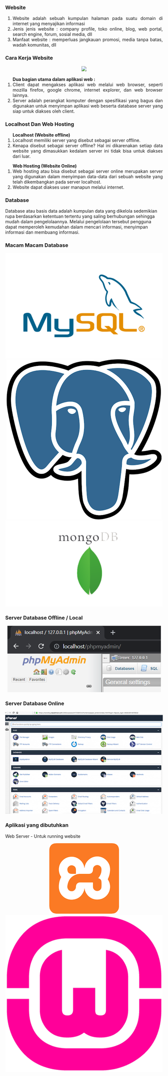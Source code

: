 ### Website
<ol align="justify">
<li>Website adalah sebuah kumpulan halaman pada suatu domain di internet yang menyajikan informasi</li>
<li>Jenis jenis website : company profile, toko online, blog, web portal, search engine, forum, sosial media, dll</li>
<li>Manfaat website : memperluas jangkauan promosi, media tanpa batas, wadah komunitas, dll</li>
</ol>

### Cara Kerja Website
<p align="center"><img src="https://github.com/yenysyafitry/MateriBelajarEduwork/issues/1#issue-1066117518"></p>


<ol align="justify"><b>Dua bagian utama dalam aplikasi web :</b>
<li>Client dapat mengakses aplikasi web melalui web browser, seperti mozilla firefox, google chrome, internet explorer, dan web browser lainnya.</li>
<li>Server adalah perangkat komputer dengan spesifikasi yang bagus dan digunakan untuk menyimpan aplikasi web beserta database server yang siap untuk diakses oleh client.
</li></ol>

### Localhost Dan Web Hosting
<ol align="justify"><b>Localhost (Website offline)</b>
  <li>Localhost memiliki server yang disebut sebagai server offline. </li>
<li>Kenapa disebut sebagai server offline? Hal ini dikarenakan setiap data website yang dimasukkan kedalam server ini tidak bisa untuk diakses dari luar. </li></ol>
<ol align="justify"><b>Web Hosting (Website Online)</b>
<li>Web hosting atau bisa disebut sebagai server online merupakan server yang digunakan dalam menyimpan data-data dari sebuah website yang telah dikembangkan pada server localhost.</li>
<li>Website dapat diakses user manapun melalui internet.</li></ol>

### Database
Database atau basis data adalah kumpulan data yang dikelola sedemikian rupa berdasarkan ketentuan tertentu yang saling berhubungan sehingga mudah dalam pengelolaannya. Melalui pengelolaan tersebut pengguna dapat memperoleh kemudahan dalam mencari informasi, menyimpan informasi dan membuang informasi.</br>

### Macam Macam Database

<p align="center"><img src="https://github.com/yenysyafitry/MateriBelajarEduwork/blob/main/2.png">
  <img src="https://github.com/yenysyafitry/MateriBelajarEduwork/blob/main/3.png">
  <img src="https://github.com/yenysyafitry/MateriBelajarEduwork/blob/main/4.png">
</p>

### Server Database Offline / Local
<p align="center"><img src="https://github.com/yenysyafitry/MateriBelajarEduwork/blob/main/5.png"></p>

### Server Database Online
<p align="center"><img src="https://github.com/yenysyafitry/MateriBelajarEduwork/blob/main/6.png"></p>

### Aplikasi yang dibutuhkan
Web Server - Untuk running website	
<p align="center"><img src="https://github.com/yenysyafitry/MateriBelajarEduwork/blob/main/7.png">
  <img src="https://github.com/yenysyafitry/MateriBelajarEduwork/blob/main/8.png">
</p>
